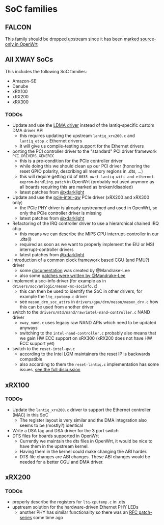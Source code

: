 # SoC families

## FALCON

This family should be dropped upstream since it has been [marked source-only in OpenWrt](https://git.openwrt.org/?p=openwrt/openwrt.git;a=commitdiff;h=c65faa62be94f3c693af0bca621d199e74b8dd1c)

## All XWAY SoCs

This includes the following SoC families:
* Amazon-SE
* Danube
* xRX100
* xRX200
* xRX300

### TODOs

* Update and use the [LDMA driver](https://github.com/torvalds/linux/tree/v5.12-rc7/drivers/dma/lgm) instead of the lantiq-specific custom DMA driver API
  * this requires updating the upstream `lantiq_xrx200.c` and `lantiq_etop.c` Ethernet drivers
  * it will give us compile-testing support for the Ethernet drivers
* porting the PCI controller driver to the "standard" PCI driver framework `PCI_DRIVERS_GENERIC`
  * this is a pre-condition for the PCIe controller driver
  * while doing this we should clean up our PCI driver (honoring the reset GPIO polarity, describing all memory regions in .dts, ...)
  * this will require getting rid of `0035-owrt-lantiq-wifi-and-ethernet-eeprom-handling.patch` in OpenWrt (probably not used anymore as all boards requiring this are marked as broken/disabled)
  * latest patches from [@xdarklight](https://github.com/xdarklight/linux/tree/lantiq-pcie-20210109)
* Update and use the [pcie-intel-gw](https://github.com/torvalds/linux/blob/v5.12-rc7/drivers/pci/controller/dwc/pcie-intel-gw.c) PCIe driver (xRX200 and xRX300 only)
  * the PCIe PHY driver is already upstreamed and used in OpenWrt, so only the PCIe controller driver is missing
  * latest patches from [@xdarklight](https://github.com/xdarklight/linux/tree/lantiq-pcie-20210109)
* Refactoring of the IRQ controller driver to use a hierarchical chained IRQ chip
  * this means we can describe the MIPS CPU interrupt-controller in our .dts(i)
  * required as soon as we want to properly implement the EIU or MSI interrupt-controller drivers
  * latest patches from [@xdarklight](https://github.com/xdarklight/linux/tree/lantiq-pcie-20210109)
* introduction of a common clock framework based CGU (and PMU?) driver
  * some [documentation](https://github.com/Mandrake-Lee/Lantiq_XWAY_CGU) was created by @Mandrake-Lee
  * also some [patches were written by @Mandrake-Lee](https://github.com/Mandrake-Lee/openwrt/commit/9a79bc33df053e82b0eb4aed41191b251a83fbaa)
* implement a soc-info driver (for example as in `drivers/soc/amlogic/meson-mx-socinfo.c`)
  * this can then be used to identify the SoC in other drivers, for example the `ltq_cputemp.c` driver
  * see `meson_drm_soc_attrs` in `drivers/gpu/drm/meson/meson_drv.c` how this can be used from another driver
* switch to the `drivers/mtd/nand/raw/intel-nand-controller.c` NAND driver
  * `xway_nand.c` uses legacy raw NAND APIs which need to be updated anyways
  * switching to the `intel-nand-controller.c` probably also means that we gain HW ECC support on xRX300 (xRX200 does not have HW ECC support yet)
* switch to the `reset-intel-gw.c`
  * according to the Intel LGM maintainers the reset IP is backwards compatible
  * also according to them the `reset-lantiq.c` implementation has some issues, [see the full discussion](https://lkml.org/lkml/2019/8/23/18)

## xRX100

### TODOs

* Update the `lantiq_xrx200.c` driver to support the Ethernet controller (MAC) in this SoC
  * The register layout is very similar and the DMA integration also seems to be (mostly?) identical
* Write a DSA tag and DSA driver for the 3 port switch
* DTS files for boards supported in OpenWrt
  * Currently we maintain the dts files in OpenWrt, it would be nice to have them in the upstream kernel.
  * Having them in the kernel could make changing the ABI harder.
  * DTS file changes are ABI changes. These ABI changes would be needed for a better CGU and DMA driver.

## xRX200

### TODOs

* properly describe the registers for `ltq-cputemp.c` in .dts
* upstream solution for the hardware-driven Ethernet PHY LEDs
  * another PHY has similar functionality so there was an [RFC patch-series](https://www.spinics.net/lists/linux-leds/msg17241.html) some time ago
